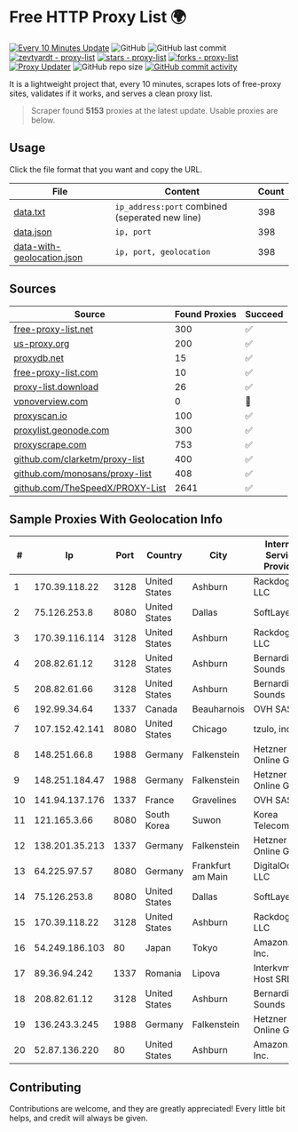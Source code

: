 
# Free HTTP Proxy List 🌍

[![Every 10 Minutes Update](https://github.com/mertguvencli/http-proxy-list/actions/workflows/main.yml/badge.svg?branch=main)](https://github.com/mertguvencli/http-proxy-list/actions/workflows/main.yml)
![GitHub](https://img.shields.io/github/license/mertguvencli/http-proxy-list)
![GitHub last commit](https://img.shields.io/github/last-commit/mertguvencli/http-proxy-list)
[![zevtyardt - proxy-list](https://img.shields.io/static/v1?label=zevtyardt&message=proxy-list&color=blue&logo=github)](https://github.com/zevtyardt/proxy-list "Go to GitHub repo")
[![stars - proxy-list](https://img.shields.io/github/stars/zevtyardt/proxy-list?style=social)](https://github.com/zevtyardt/proxy-list)
[![forks - proxy-list](https://img.shields.io/github/forks/zevtyardt/proxy-list?style=social)](https://github.com/zevtyardt/proxy-list)
[![Proxy Updater](https://github.com/zevtyardt/proxy-list/workflows/Proxy%20Updater/badge.svg)](https://github.com/zevtyardt/proxy-list/actions?query=workflow:"Proxy+Updater")
![GitHub repo size](https://img.shields.io/github/repo-size/zevtyardt/proxy-list)
[![GitHub commit activity](https://img.shields.io/github/commit-activity/m/zevtyardt/proxy-list?logo=commits)](https://github.com/zevtyardt/proxy-list/commits/main)

It is a lightweight project that, every 10 minutes, scrapes lots of free-proxy sites, validates if it works, and serves a clean proxy list.

> Scraper found **5153** proxies at the latest update. Usable proxies are below.

## Usage

Click the file format that you want and copy the URL.

|File|Content|Count|
|----|-------|-----|
|[data.txt](https://raw.githubusercontent.com/mertguvencli/http-proxy-list/main/proxy-list/data.txt)|`ip_address:port` combined (seperated new line)|398|
|[data.json](https://raw.githubusercontent.com/mertguvencli/http-proxy-list/main/proxy-list/data.json)|`ip, port`|398|
|[data-with-geolocation.json](https://raw.githubusercontent.com/mertguvencli/http-proxy-list/main/proxy-list/data-with-geolocation.json)|`ip, port, geolocation`|398|

## Sources

|Source|Found Proxies|Succeed|
|------|-------------|-------|
|[free-proxy-list.net](https://free-proxy-list.net)|300|✅|
|[us-proxy.org](https://www.us-proxy.org)|200|✅|
|[proxydb.net](http://proxydb.net)|15|✅|
|[free-proxy-list.com](https://free-proxy-list.com/?page=&port=&type%5B%5D=http&type%5B%5D=https&up_time=0&search=Search)|10|✅|
|[proxy-list.download](https://www.proxy-list.download/HTTP)|26|✅|
|[vpnoverview.com](https://vpnoverview.com/privacy/anonymous-browsing/free-proxy-servers)|0|🚫|
|[proxyscan.io](https://www.proxyscan.io)|100|✅|
|[proxylist.geonode.com](https://proxylist.geonode.com/api/proxy-list?limit=300&page=1&sort_by=lastChecked&sort_type=desc&protocols=http,https)|300|✅|
|[proxyscrape.com](https://api.proxyscrape.com/v2/?request=displayproxies&protocol=http&timeout=10000&country=all&ssl=all&anonymity=all)|753|✅|
|[github.com/clarketm/proxy-list](https://raw.githubusercontent.com/clarketm/proxy-list/master/proxy-list-raw.txt)|400|✅|
|[github.com/monosans/proxy-list](https://raw.githubusercontent.com/monosans/proxy-list/main/proxies/http.txt)|408|✅|
|[github.com/TheSpeedX/PROXY-List](https://raw.githubusercontent.com/TheSpeedX/PROXY-List/master/http.txt)|2641|✅|


## Sample Proxies With Geolocation Info

|#|Ip|Port|Country|City|Internet Service Provider|
|-|--|----|-------|----|-------------------------|
|1|170.39.118.22|3128|United States|Ashburn|Rackdog, LLC|
|2|75.126.253.8|8080|United States|Dallas|SoftLayer|
|3|170.39.116.114|3128|United States|Ashburn|Rackdog, LLC|
|4|208.82.61.12|3128|United States|Ashburn|Bernardi Sounds|
|5|208.82.61.66|3128|United States|Ashburn|Bernardi Sounds|
|6|192.99.34.64|1337|Canada|Beauharnois|OVH SAS|
|7|107.152.42.141|8080|United States|Chicago|tzulo, inc.|
|8|148.251.66.8|1988|Germany|Falkenstein|Hetzner Online GmbH|
|9|148.251.184.47|1988|Germany|Falkenstein|Hetzner Online GmbH|
|10|141.94.137.176|1337|France|Gravelines|OVH SAS|
|11|121.165.3.66|8080|South Korea|Suwon|Korea Telecom|
|12|138.201.35.213|1337|Germany|Falkenstein|Hetzner Online GmbH|
|13|64.225.97.57|8080|Germany|Frankfurt am Main|DigitalOcean, LLC|
|14|75.126.253.8|8080|United States|Dallas|SoftLayer|
|15|170.39.118.22|3128|United States|Ashburn|Rackdog, LLC|
|16|54.249.186.103|80|Japan|Tokyo|Amazon.com, Inc.|
|17|89.36.94.242|1337|Romania|Lipova|Interkvm Host SRL|
|18|208.82.61.12|3128|United States|Ashburn|Bernardi Sounds|
|19|136.243.3.245|1988|Germany|Falkenstein|Hetzner Online GmbH|
|20|52.87.136.220|80|United States|Ashburn|Amazon.com, Inc.|



## Contributing

Contributions are welcome, and they are greatly appreciated! Every
little bit helps, and credit will always be given.

